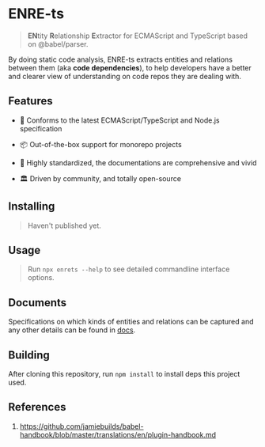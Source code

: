 # ENRE-ts

> **EN**tity **R**elationship **E**xtractor for ECMAScript and
> TypeScript based on @babel/parser.

By doing static code analysis, ENRE-ts extracts entities and
relations between them (aka **code dependencies**), to help
developers have a better and clearer view of understanding on
code repos they are dealing with.

## Features

* 📃 Conforms to the latest ECMAScript/TypeScript and Node.js
  specification

* 📦 Out-of-the-box support for monorepo projects

* 📐 Highly standardized, the documentations are comprehensive
  and vivid

* 🏛 Driven by community, and totally open-source

## Installing

> Haven't published yet.

## Usage

> Run `npx enrets --help` to see detailed commandline interface
> options.

## Documents

Specifications on which kinds of entities and relations can be
captured and any other details can be found
in [docs](docs/README.md).

## Building

After cloning this repository, run `npm install` to install deps
this project used.

## References

1. https://github.com/jamiebuilds/babel-handbook/blob/master/translations/en/plugin-handbook.md
